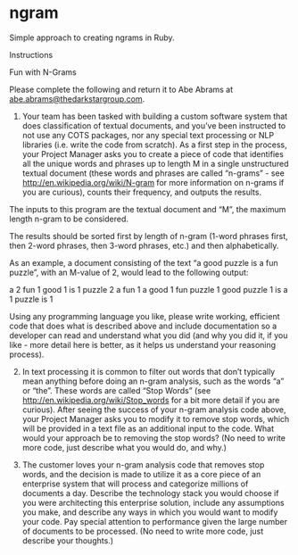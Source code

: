 ngram
=====

Simple approach to creating ngrams in Ruby.

Instructions

 

Fun with N-Grams

Please complete the following and return it to Abe Abrams at abe.abrams@thedarkstargroup.com.

1) Your team has been tasked with building a custom software system that does classification of textual documents, and you’ve been instructed to not use any COTS packages, nor any special text processing or NLP libraries (i.e. write the code from scratch).  As a first step in the process, your Project Manager asks you to create a piece of code that identifies all the unique words and phrases up to length M in a single unstructured textual document (these words and phrases are called “n-grams” - see http://en.wikipedia.org/wiki/N-gram for more information on n-grams if you are curious), counts their frequency, and outputs the results.

The inputs to this program are the textual document and “M”, the maximum length n-gram to be considered.  

The results should be sorted first by length of n-gram (1-word phrases first, then 2-word phrases, then 3-word phrases, etc.) and then alphabetically.  

As an example, a document consisting of the text “a good puzzle is a fun puzzle”, with an M-value of 2, would lead to the following output:

a 2
fun 1
good 1
is 1
puzzle 2
a fun 1
a good 1
fun puzzle 1
good puzzle 1
is a 1
puzzle is 1

Using any programming language you like, please write working, efficient code that does what is described above and include documentation so a developer can read and understand what you did (and why you did it, if you like - more detail here is better, as it helps us understand your reasoning process).

2) In text processing it is common to filter out words that don’t typically mean anything before doing an n-gram analysis, such as the words “a” or “the”.  These words are called “Stop Words” (see http://en.wikipedia.org/wiki/Stop_words for a bit more detail if you are curious).  After seeing the success of your n-gram analysis code above, your Project Manager asks you to modify it to remove stop words, which will be provided in a text file as an additional input to the code.  What would your approach be to removing the stop words? (No need to write more code, just describe what you would do, and why.)

3) The customer loves your n-gram analysis code that removes stop words, and the decision is made to utilize it as a core piece of an enterprise system that will process and categorize millions of documents a day.  Describe the technology stack you would choose if you were architecting this enterprise solution, include any assumptions you make, and describe any ways in which you would want to modify your code.  Pay special attention to performance given the large number of documents to be processed. (No need to write more code, just describe your thoughts.)


